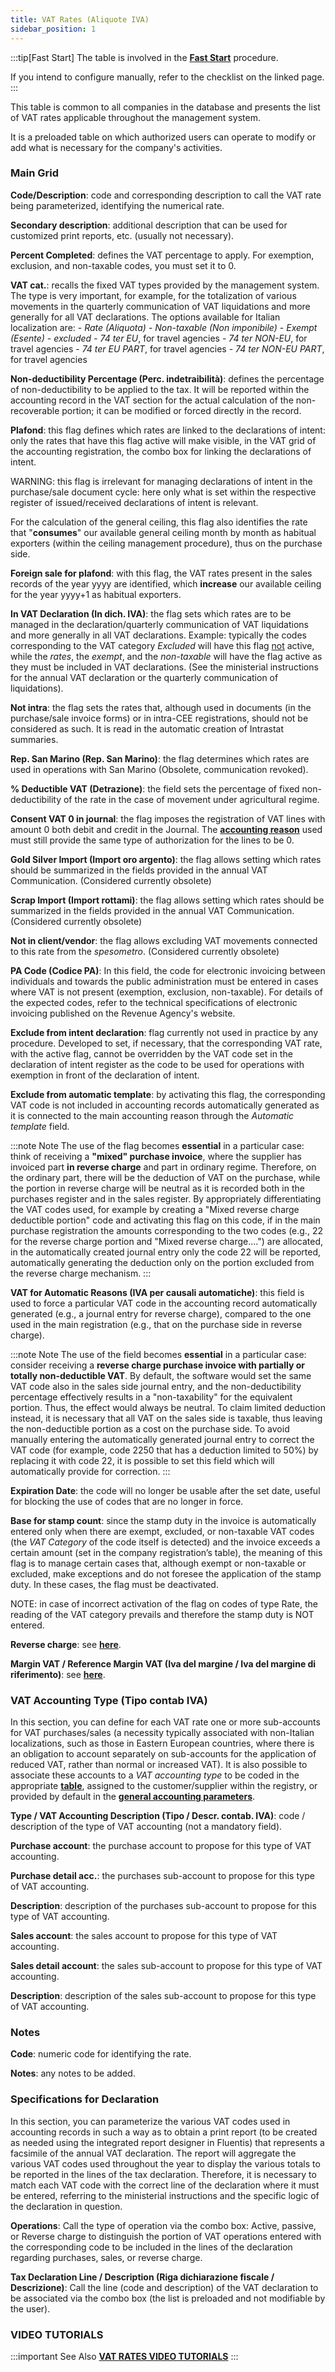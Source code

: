 ```yaml
---
title: VAT Rates (Aliquote IVA)
sidebar_position: 1
---
```


:::tip[Fast Start]
The table is involved in the [**Fast Start**](/docs/guide/fast-start) procedure.

If you intend to configure manually, refer to the checklist on the linked page.
:::

This table is common to all companies in the database and presents the list of VAT rates applicable throughout the management system.

It is a preloaded table on which authorized users can operate to modify or add what is necessary for the company's activities.

### Main Grid

**Code/Description**: code and corresponding description to call the VAT rate being parameterized, identifying the numerical rate.

**Secondary description**: additional description that can be used for customized print reports, etc. (usually not necessary).

**Percent Completed**: defines the VAT percentage to apply. For exemption, exclusion, and non-taxable codes, you must set it to 0.

**VAT cat.**: recalls the fixed VAT types provided by the management system. The type is very important, for example, for the totalization of various movements in the quarterly communication of VAT liquidations and more generally for all VAT declarations. The options available for Italian localization are:
    - *Rate (Aliquota)*
    - *Non-taxable (Non imponibile)*
    - *Exempt (Esente)*
    - *excluded*
    - *74 ter EU*, for travel agencies
    - *74 ter NON-EU*, for travel agencies
    - *74 ter EU PART*, for travel agencies
    - *74 ter NON-EU PART*, for travel agencies

**Non-deductibility Percentage (Perc. indetraibilità)**: defines the percentage of non-deductibility to be applied to the tax. It will be reported within the accounting record in the VAT section for the actual calculation of the non-recoverable portion; it can be modified or forced directly in the record.

**Plafond**: this flag defines which rates are linked to the declarations of intent: only the rates that have this flag active will make visible, in the VAT grid of the accounting registration, the combo box for linking the declarations of intent.

WARNING: this flag is irrelevant for managing declarations of intent in the purchase/sale document cycle: here only what is set within the respective register of issued/received declarations of intent is relevant.

For the calculation of the general ceiling, this flag also identifies the rate that "**consumes**" our available general ceiling month by month as habitual exporters (within the ceiling management procedure), thus on the purchase side.

**Foreign sale for plafond**: with this flag, the VAT rates present in the sales records of the year yyyy are identified, which **increase** our available ceiling for the year yyyy+1 as habitual exporters.

**In VAT Declaration (In dich. IVA)**: the flag sets which rates are to be managed in the declaration/quarterly communication of VAT liquidations and more generally in all VAT declarations. Example: typically the codes corresponding to the VAT category *Excluded* will have this flag <u>not</u> active, while the *rates*, the *exempt*, and the *non-taxable* will have the flag active as they must be included in VAT declarations. (See the ministerial instructions for the annual VAT declaration or the quarterly communication of liquidations).

**Not intra**: the flag sets the rates that, although used in documents (in the purchase/sale invoice forms) or in intra-CEE registrations, should not be considered as such. It is read in the automatic creation of Intrastat summaries.

**Rep. San Marino (Rep. San Marino)**: the flag determines which rates are used in operations with San Marino (Obsolete, communication revoked).

**% Deductible VAT (Detrazione)**: the field sets the percentage of fixed non-deductibility of the rate in the case of movement under agricultural regime.

**Consent VAT 0 in journal**: the flag imposes the registration of VAT lines with amount 0 both debit and credit in the Journal. The [**accounting reason**](/docs/configurations/tables/finance/ledger-records-templates/insert-ledger-records-templates) used must still provide the same type of authorization for the lines to be 0.

**Gold Silver Import (Import oro argento)**: the flag allows setting which rates should be summarized in the fields provided in the annual VAT Communication. (Considered currently obsolete)

**Scrap Import (Import rottami)**: the flag allows setting which rates should be summarized in the fields provided in the annual VAT Communication. (Considered currently obsolete)

**Not in client/vendor**: the flag allows excluding VAT movements connected to this rate from the *spesometro*. (Considered currently obsolete)

**PA Code (Codice PA)**: In this field, the code for electronic invoicing between individuals and towards the public administration must be entered in cases where VAT is not present (exemption, exclusion, non-taxable). For details of the expected codes, refer to the technical specifications of electronic invoicing published on the Revenue Agency's website.

**Exclude from intent declaration**: flag currently not used in practice by any procedure. Developed to set, if necessary, that the corresponding VAT rate, with the active flag, cannot be overridden by the VAT code set in the declaration of intent register as the code to be used for operations with exemption in front of the declaration of intent.

**Exclude from automatic template**: by activating this flag, the corresponding VAT code is not included in accounting records automatically generated as it is connected to the main accounting reason through the *Automatic template* field.

:::note  Note
The use of the flag becomes **essential** in a particular case: think of receiving a **"mixed" purchase invoice**, where the supplier has invoiced part **in reverse charge** and part in ordinary regime. Therefore, on the ordinary part, there will be the deduction of VAT on the purchase, while the portion in reverse charge will be neutral as it is recorded both in the purchases register and in the sales register. By appropriately differentiating the VAT codes used, for example by creating a "Mixed reverse charge deductible portion" code and activating this flag on this code, if in the main purchase registration the amounts corresponding to the two codes (e.g., 22 for the reverse charge portion and "Mixed reverse charge....") are allocated, in the automatically created journal entry only the code 22 will be reported, automatically generating the deduction only on the portion excluded from the reverse charge mechanism.
:::

**VAT for Automatic Reasons (IVA per causali automatiche)**: this field is used to force a particular VAT code in the accounting record automatically generated (e.g., a journal entry for reverse charge), compared to the one used in the main registration (e.g., that on the purchase side in reverse charge).

:::note Note
The use of the field becomes **essential** in a particular case: consider receiving a **reverse charge purchase invoice with partially or totally non-deductible VAT**. By default, the software would set the same VAT code also in the sales side journal entry, and the non-deductibility percentage effectively results in a "non-taxability" for the equivalent portion. Thus, the effect would always be neutral. To claim limited deduction instead, it is necessary that all VAT on the sales side is taxable, thus leaving the non-deductible portion as a cost on the purchase side. To avoid manually entering the automatically generated journal entry to correct the VAT code (for example, code 2250 that has a deduction limited to 50%) by replacing it with code 22, it is possible to set this field which will automatically provide for correction.
:::

**Expiration Date**: the code will no longer be usable after the set date, useful for blocking the use of codes that are no longer in force.

**Base for stamp count**: since the stamp duty in the invoice is automatically entered only when there are exempt, excluded, or non-taxable VAT codes (the *VAT Category* of the code itself is detected) and the invoice exceeds a certain amount (set in the company registration’s table), the meaning of this flag is to manage certain cases that, although exempt or non-taxable or excluded, make exceptions and do not foresee the application of the stamp duty. In these cases, the flag must be deactivated.

NOTE: in case of incorrect activation of the flag on codes of type Rate, the reading of the VAT category prevails and therefore the stamp duty is NOT entered.

**Reverse charge**: see [**here**](/docs/finance-area/particular-cases/mixed-reverse-charge).

**Margin VAT / Reference Margin VAT (Iva del margine / Iva del margine di riferimento)**: see [**here**](/docs/finance-area/particular-cases/VAT_regime-del-maine).

### VAT Accounting Type (Tipo contab IVA)

In this section, you can define for each VAT rate one or more sub-accounts for VAT purchases/sales (a necessity typically associated with non-Italian localizations, such as those in Eastern European countries, where there is an obligation to account separately on sub-accounts for the application of reduced VAT, rather than normal or increased VAT). It is also possible to associate these accounts to a *VAT accounting type* to be coded in the appropriate [**table**](/docs/configurations/tables/finance/vat-accounting-types), assigned to the customer/supplier within the registry, or provided by default in the [**general accounting parameters**](/docs/configurations/parameters/finance/accounting-parameters).

**Type / VAT Accounting Description (Tipo / Descr. contab. IVA)**: code / description of the type of VAT accounting (not a mandatory field).

**Purchase account**: the purchase account to propose for this type of VAT accounting.

**Purchase detail acc.**: the purchases sub-account to propose for this type of VAT accounting.

**Description**: description of the purchases sub-account to propose for this type of VAT accounting.

**Sales account**: the sales account to propose for this type of VAT accounting.

**Sales detail account**: the sales sub-account to propose for this type of VAT accounting.

**Description**: description of the sales sub-account to propose for this type of VAT accounting.

### Notes 

**Code**: numeric code for identifying the rate.

**Notes**: any notes to be added.

### Specifications for Declaration 

In this section, you can parameterize the various VAT codes used in accounting records in such a way as to obtain a print report (to be created as needed using the integrated report designer in Fluentis) that represents a facsimile of the annual VAT declaration. The report will aggregate the various VAT codes used throughout the year to display the various totals to be reported in the lines of the tax declaration. Therefore, it is necessary to match each VAT code with the correct line of the declaration where it must be entered, referring to the ministerial instructions and the specific logic of the declaration in question.

**Operations**: Call the type of operation via the combo box: Active, passive, or Reverse charge to distinguish the portion of VAT operations entered with the corresponding code to be included in the lines of the declaration regarding purchases, sales, or reverse charge.

**Tax Declaration Line / Description (Riga dichiarazione fiscale / Descrizione)**: Call the line (code and description) of the VAT declaration to be associated via the combo box (the list is preloaded and not modifiable by the user).

### VIDEO TUTORIALS

:::important See Also
[**VAT RATES VIDEO TUTORIALS**](/docs/video/finance/intro.md)
:::